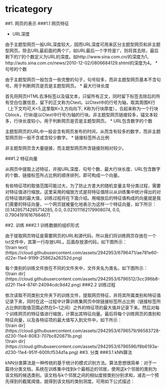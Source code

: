 # tricategory

##1. 网页的表示
###1.1 网页特征
* URL深度
<p>由于主题型网页一般URL深度较大，因而URL深度可用来区分主题型网页和非主题型网页。除去URL最前面的两个‘/’，如URL最后一个字符是‘/’，则将其去除，最后剩下的‘/’的个数定义为URL的深度。如http://www.sina.com.cn/的深度为1，http://auto.sina.com.cn/news/2010-12-02/0806684129.shtml的深度为4。
* 句号的个数
<p>由于主题型网页一般包含一些完整的句子，句号较多，而非主题型网页基本不含句号。用于判断网页是否是主题型网页。
* 最大行块长度
<p>首先将网页HTML去净标签以及锚文本，只留所有正文，同时留下标签去除后的所有空白位置信息，留下的正文称为Ctext。以Ctext中的行号为轴，取其周围K行（上下文均可,K<5,这里取K=3,方向向下, K称为行块厚度），合起来称为一个行块Cblock，行块i是以Ctext中行号i为轴的行块。非主题型网页链接较多，锚文本较多，行块长度较小。用于判断网页是否是主题型网页。
* URL包含数字的个数
<p>主题型网页的URL中一般会含有网页发布的时间，从而含有较多的数字，而非主题型网页则一般不含或含较少数字。
* 链接标签所占比例
<p>非主题型网页含大量链接，而主题型网页所含链接则相对较少。

###1.2 特征向量
<p>从网页中提取上述特征，并按URL深度、句号个数、最大行块长度、URL包含数字的个数、链接标签所占比例的顺序排列，即可构成一个向量。
<p>有些特征项的取值范围可能过大，为了防止方差大的随机变量主导分类过程，需要对特征值进行缩放。这里采用的缩放方式是将特征值除以从训练集中统计得出的对应特征值的最大值，训练过程将在下面介绍。用缩放后的特征值构成的向量就是我们需要的特征向量，一个网页就被量化地表示为这样一个特征向量，如下所示：
<br>[0.14285714285714285, 0.0, 0.021011162179908074, 0.0, 0.7904191616766467]

##2. 训练
###2.1 训练数据的组织形式
<p>由于提取网页特征是需要网页的URL和源代码，所以我们将训练网页存放在一个txt文件中，其第一行存放URL，后面存放源代码，如下图所示：
<br>![train text](https://cloud.githubusercontent.com/assets/2942953/6796471/ae781e60-d22e-11e4-9199-25862a26252d.png)
<p>每个类别的训练文件放在不同的文件夹中，文件夹名为类名，如下图所示：
<br>![train dir](https://cloud.githubusercontent.com/assets/2942953/6796512/3cc396b8-d22f-11e4-874f-24094cdc9d42.png)
###2.2 训练过程
<p>依次读取不同类别文件夹下的训练文件，提取网页特征，并将其所属类别和特征值记录下来，同时在这一过程中计算训练集网页中除链接标签所占比例（链接标签所占比例的取值范围必然在0~1之间）之外的特征项的最大值并记录下来。然后对每个训练网页的特征值进行缩放，计算出其特征向量。最后将每个训练网页的类别和特征向量，以及各特征项的最大值写入到文件中，如下所示：
<br>![train dir](https://cloud.githubusercontent.com/assets/2942953/6796579/96583728-d230-11e4-8083-707bc820871b.png)
<br>![train dir](https://cloud.githubusercontent.com/assets/2942953/6796596/f8b6193a-d230-11e4-951f-600fcf534d1a.png)
##3. 分类
###3.1 kNN算法
<p>kNN分类算法是一种传统的基于统计的模式识别方法。算法思想很简单：对于一篇待分类文档，系统在训练集中找到k个最相近的邻居，使用这k个邻居的类别为该文档的候选类别。该文档与k个邻居之间的相似度按类别分别求和，减去一个预先得到的截尾阈值，就得到该文档的类别测度。可用如下公式描述：
